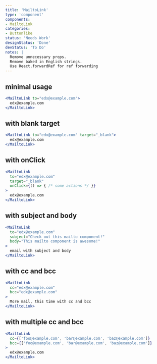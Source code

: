 ```yaml
---
title: 'MailtoLink'
type: 'component'
components:
- MailtoLink
categories:
- Buttonlike
status: 'Needs Work'
designStatus: 'Done'
devStatus: 'To Do'
notes: |
  Remove unnecessary props.
  Remove baked in English strings.
  Use React.forwardRef for ref forwarding
---
```


## minimal usage

```jsx live=true
<MailtoLink to="edx@example.com">
  edx@example.com
</MailtoLink>
```

## with blank target

```jsx live=true
<MailtoLink to="edx@example.com" target="_blank">
  edx@example.com
</MailtoLink>
```

## with onClick

```jsx live=true
<MailtoLink
  to="edx@example.com"
  target="_blank"
  onClick={() => { /* some actions */ }}
>
  edx@example.com
</MailtoLink>
```

## with subject and body

```jsx live=true
<MailtoLink
  to="edx@example.com"
  subject="Check out this mailto component!"
  body="This mailto component is awesome!"
>
  email with subject and body
</MailtoLink>
```

## with cc and bcc

```jsx live=true
<MailtoLink
  cc="edx@example.com"
  bcc="edx@example.com"
>
  More mail, this time with cc and bcc
</MailtoLink>
```

## with multiple cc and bcc

```jsx live=true
<MailtoLink
  cc={['foo@example.com', 'bar@example.com', 'baz@example.com']}
  bcc={['foo@example.com', 'bar@example.com', 'baz@example.com']}
>
  edx@example.com
</MailtoLink>
```
